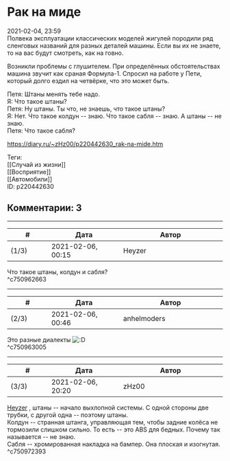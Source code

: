 Рак на миде
===========

  
2021-02-04, 23:59  
 Полвека эксплуатации классических моделей жигулей породили ряд сленговых названий для разных деталей машины. Если вы их не знаете, то на вас будут смотреть, как на говно.   
   
 Возникли проблемы с глушителем. При определённых обстоятельствах машина звучит как сраная Формула-1. Спросил на работе у Пети, который долго ездил на четвёрке, что это может быть.   
   
 Петя: Штаны менять тебе надо.   
 Я: Что такое штаны?   
 Петя: Ну штаны. Ты что, не знаешь, что такое штаны?   
 Я: Нет. Что такое колдун -- знаю. Что такое сабля -- знаю. А штаны -- не знаю.   
 Петя: Что такое сабля?   
  
<https://diary.ru/~zHz00/p220442630_rak-na-mide.htm>  
  
Теги:  
[[Случай из жизни]]  
[[Восприятие]]  
[[Автомобили]]  
ID: p220442630  


Комментарии: 3
--------------

  


---



|         #         |              Дата              |                     Автор                     |           ID           |
| --- | --- | --- | --- |
| (1/3) | 2021-02-06, 00:15 | Heyzer | c750962663 |

  
 Что такое штаны, колдун и сабля?   
 ^c750962663

---



|         #         |              Дата              |                     Автор                     |           ID           |
| --- | --- | --- | --- |
| (2/3) | 2021-02-06, 00:46 | anhelmoders | c750963005 |

  
 Это разные диалекты ![:D](http://static.diary.ru/picture/1131.gif)   
 ^c750963005

---



|         #         |              Дата              |                     Автор                     |           ID           |
| --- | --- | --- | --- |
| (3/3) | 2021-02-06, 20:20 | zHz00 | c750972393 |

  
  [Heyzer](http://heyzero.diary.ru "Orca")  , штаны -- начало выхлопной системы. С одной стороны две трубки, с другой одна -- поэтому штаны.   
 Колдун -- странная штанга, управляющая тем, чтобы задние колёса не тормозили слишком сильно. То есть -- это ABS для бедных. Почему так называется -- не знаю.   
 Сабля -- хромированная накладка на бампер. Она плоская и изогнутая.   
 ^c750972393